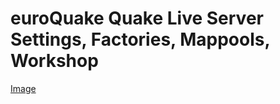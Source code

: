 # euroQuake Quake Live Server Settings, Factories, Mappools, Workshop  

[Image](https://github.com/euroquake/eQ-Quake-Live/blob/main/img/1080P_Logo_00000.jpg)
